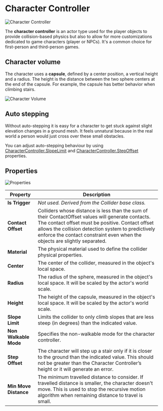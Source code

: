 # Character Controller

![Character Controller](media/physics4.gif)

The **character controller** is an actor type used for the player objects to provide collision-based physics but also to allow for more customizations dedicated to game characters (player or NPCs). It's a common choice for first-person and third-person games.

## Character volume

The character uses a **capsule**, defined by a center position, a vertical height and a radius. The height is the distance between the two sphere centers at the end of the capsule. For example, the capsule has better behavior when climbing stairs.

![Character Volume](media/cc-capsule.png)

## Auto stepping

Without auto-stepping it is easy for a character to get stuck against slight elevation changes in a ground mesh. It feels unnatural because in the real world a person would just cross over these small obstacles.

You can adjust auto-stepping behaviour by using [CharacterController.SlopeLimit](https://docs.flaxengine.com/api/FlaxEngine.CharacterController.html#FlaxEngine_CharacterController_SlopeLimit) and [CharacterController.StepOffset](https://docs.flaxengine.com/api/FlaxEngine.CharacterController.html#FlaxEngine_CharacterController_StepOffset) properties.

## Properties

![Properties](media/cc-properties.jpg)

| Property | Description |
|--------|--------|
| **Is Trigger** | *Not used. Derived from the Collider base class.* |
| **Contact Offset** | Colliders whose distance is less than the sum of their ContactOffset values will generate contacts. The contact offset must be positive. Contact offset allows the collision detection system to predictively enforce the contact constraint even when the objects are slightly separated. |
| **Material** | The physical material used to define the collider physical properties. |
| **Center** | The center of the collider, measured in the object's local space. |
| **Radius** | The radius of the sphere, measured in the object's local space. It will be scaled by the actor's world scale. |
| **Height** | The height of the capsule, measured in the object's local space. It will be scaled by the actor's world scale. |
| **Slope Limit** | Limits the collider to only climb slopes that are less steep (in degrees) than the indicated value. |
| **Non Walkable Mode** | Specifies the non-walkable mode for the character controller. |
| **Step Offset** | The character will step up a stair only if it is closer to the ground than the indicated value. This should not be greater than the Character Controller’s height or it will generate an error. |
| **Min Move Distance** | The minimum travelled distance to consider. If travelled distance is smaller, the character doesn't move. This is used to stop the recursive motion algorithm when remaining distance to travel is small. |


